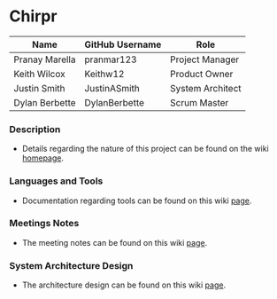 # Chirpr

| Name | GitHub Username | Role
| --- | --- | --- |
| Pranay Marella | pranmar123 | Project Manager
| Keith Wilcox | Keithw12 | Product Owner
| Justin Smith | JustinASmith | System Architect 
| Dylan Berbette | DylanBerbette | Scrum Master

### Description
- Details regarding the nature of this project can be found on the wiki [homepage](https://github.com/Intro-to-SE-Spring-2020/Chirpr/wiki).


### Languages and Tools
- Documentation regarding tools can be found on this wiki [page](https://github.com/Intro-to-SE-Spring-2020/Chirpr/wiki/MERN-Stack).

### Meetings Notes
- The meeting notes can be found on this wiki [page](https://github.com/Intro-to-SE-Spring-2020/Chirpr/wiki/Stand-up-Meetings).

### System Architecture Design
- The architecture design can be found on this wiki [page](https://github.com/Intro-to-SE-Spring-2020/Chirpr/wiki/System-Architecture-Design).
